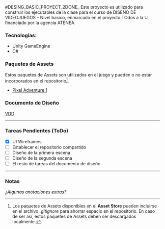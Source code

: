 #DESING_BASIC_PROYECT_2DONE_
Este proyecto es utilizado para construir los ejecutables de la clase para el curso de DISEÑO DE VIDEOJUEGOS - Nivel basico, enmarcado en el proyecto TOdos a la U, financiado por la agencia ATENEA.

### Tecnologías:  
- Unity GameEngine
- C#
### Paquetes de Assets
Estos paquetes de Assets son utilizados en el juego y pueden o no estar incorporados en el repositorio[^1].
- [Pixel Adventure 1](https://assetstore.unity.com/packages/2d/characters/pixel-adventure-1-155360)

### Documento de Diseño
[VDD](/VDD/README.md)  

---
### Tareas Pendientes (ToDo)
- [x] UI Wireframes
- [ ] Establecer el repositorio compartido
- [ ] Diseño de la primera escena
- [ ] Diseño de la segunda escena
- [ ] El resto de tareas del documento de diseño
---
### Notas
_¿Algunas anotaciones extras?_  


[^1]: Los paquetes de Assets disponibles en el **Asset Store** pueden incluirse en el archivo _.gitignore_ para ahorrar espacio en el repositorio. En caso de ser así, éstos paquetes de Assets deben ser descargados localmente.